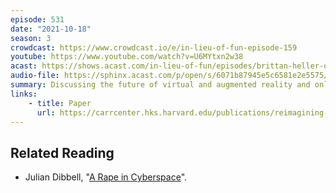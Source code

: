 ```yaml
---
episode: 531
date: "2021-10-18"
season: 3
crowdcast: https://www.crowdcast.io/e/in-lieu-of-fun-episode-159
youtube: https://www.youtube.com/watch?v=U6MYtxn2w38
acast: https://shows.acast.com/in-lieu-of-fun/episodes/brittan-heller-on-augmented-reality
audio-file: https://sphinx.acast.com/p/open/s/6071b87945e5c6581e2e5575/e/617091f5db6b9c00130ee980/media.mp3
summary: Discussing the future of virtual and augmented reality and online harm
links:
    - title: Paper
      url: https://carrcenter.hks.harvard.edu/publications/reimagining-reality-human-rights-and-immersive-technology
---
```

## Related Reading

- Julian Dibbell, "[A Rape in Cyberspace][article]".

[article]: http://www.juliandibbell.com/articles/a-rape-in-cyberspace/

